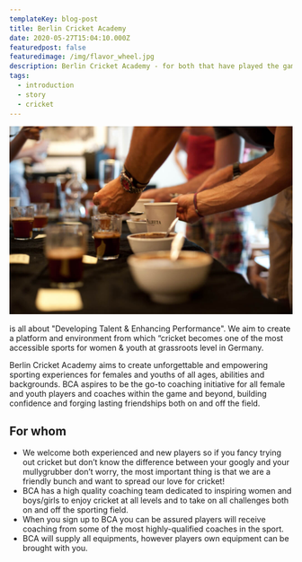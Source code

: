 ```yaml
---
templateKey: blog-post
title: Berlin Cricket Academy
date: 2020-05-27T15:04:10.000Z
featuredpost: false
featuredimage: /img/flavor_wheel.jpg
description: Berlin Cricket Academy - for both that have played the game and those that have never picked up a bat before!
tags:
  - introduction
  - story
  - cricket
---
```


![Berlin Cricket Academy](/img/flavor_wheel.jpg)

is all about "Developing Talent & Enhancing
Performance". We aim to create a platform and environment from which
“cricket becomes one of the most accessible sports for women & youth at
grassroots level in Germany.

Berlin Cricket Academy aims to create unforgettable and empowering
sporting experiences for females and youths of all ages, abilities and
backgrounds. BCA aspires to be the go-to coaching initiative for all female
and youth players and coaches within the game and beyond, building
confidence and forging lasting friendships both on and off the field.

## For whom

- We welcome both experienced and new players so if you fancy trying out
  cricket but don’t know the difference between your googly and your
  mullygrubber don’t worry, the most important thing is that we are a
  friendly bunch and want to spread our love for cricket!
- BCA has a high quality coaching team dedicated to inspiring women and
  boys/girls to enjoy cricket at all levels and to take on all challenges both on
  and off the sporting field.
- When you sign up to BCA you can be assured players will receive coaching
  from some of the most highly-qualified coaches in the sport.
- BCA will supply all equipments, however players own equipment can be
  brought with you.
